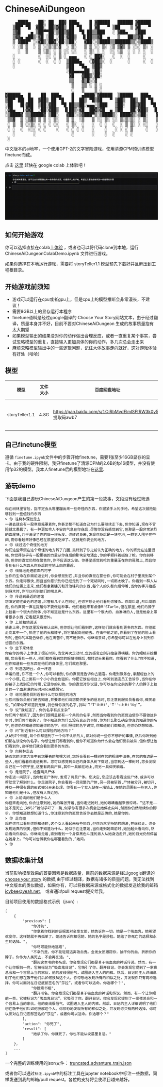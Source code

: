 # ChineseAiDungeon

<pre>
    ▄████▄   ██░ ██  ██▓ ███▄    █ ▓█████   ██████ ▓█████      
   ▒██▀ ▀█  ▓██░ ██▒▓██▒ ██ ▀█   █ ▓█   ▀ ▒██    ▒ ▓█   ▀      
   ▒▓█    ▄ ▒██▀▀██░▒██▒▓██  ▀█ ██▒▒███   ░ ▓██▄   ▒███        
   ▒▓▓▄ ▄██▒░▓█ ░██ ░██░▓██▒  ▐▌██▒▒▓█  ▄   ▒   ██▒▒▓█  ▄      
   ▒ ▓███▀ ░░▓█▒░██▓░██░▒██░   ▓██░░▒████▒▒██████▒▒░▒████▒     
   ░ ░▒ ▒  ░ ▒ ░░▒░▒░▓  ░ ▒░   ▒ ▒ ░░ ▒░ ░▒ ▒▓▒ ▒ ░░░ ▒░ ░     
     ░  ▒    ▒ ░▒░ ░ ▒ ░░ ░░   ░ ▒░ ░ ░  ░░ ░▒  ░ ░ ░ ░  ░     
   ░         ░  ░░ ░ ▒ ░ ▄▄▄   ░ ░ ██▓░   ░  ░  ░     ░        
   ░ ░       ░  ░  ░ ░  ▒████▄   ░▓██▒░  ░      ░     ░  ░     
   ░                    ▒██  ▀█▄  ▒██▒                         
                        ░██▄▄▄▄██ ░██░                         
                         ▓█   ▓██▒░██░                         
                         ▒▒   ▓▒█░░▓                           
                          ▒   ▒▒ ░ ▒ ░                         
                          ░   ▒    ▒ ░                         
▓█████▄  █    ██  ███▄    █   ▄████░▓█████  ▒█████   ███▄    █ 
▒██▀ ██▌ ██  ▓██▒ ██ ▀█   █  ██▒ ▀█▒▓█   ▀ ▒██▒  ██▒ ██ ▀█   █ 
░██   █▌▓██  ▒██░▓██  ▀█ ██▒▒██░▄▄▄░▒███   ▒██░  ██▒▓██  ▀█ ██▒
░▓█▄   ▌▓▓█  ░██░▓██▒  ▐▌██▒░▓█  ██▓▒▓█  ▄ ▒██   ██░▓██▒  ▐▌██▒
░▒████▓ ▒▒█████▓ ▒██░   ▓██░░▒▓███▀▒░▒████▒░ ████▓▒░▒██░   ▓██░
 ▒▒▓  ▒ ░▒▓▒ ▒ ▒ ░ ▒░   ▒ ▒  ░▒   ▒ ░░ ▒░ ░░ ▒░▒░▒░ ░ ▒░   ▒ ▒ 
 ░ ▒  ▒ ░░▒░ ░ ░ ░ ░░   ░ ▒░  ░   ░  ░ ░  ░  ░ ▒ ▒░ ░ ░░   ░ ▒░
 ░ ░  ░  ░░░ ░ ░    ░   ░ ░ ░ ░   ░    ░   ░ ░ ░ ▒     ░   ░ ░ 
   ░       ░              ░       ░    ░  ░    ░ ░           ░ 
 ░                            
</pre>

中文版本的ai地牢，一个使用GPT-2的文字冒险游戏，使用清源CPM预训练模型finetune而成。 

点击 [这里](https://colab.research.google.com/github/bupticybee/ChineseAiDungeon/blob/main/ChineseAiDungeonColabDemo.ipynb) 赶快在 google colab 上体验吧！

![](imgs/demo.gif)


## 如何开始游戏
你可以选择直接在colab上[体验](https://colab.research.google.com/github/bupticybee/ChineseAiDungeon/blob/main/ChineseAiDungeonColabDemo.ipynb)  ，或者也可以将代码clone到本地，运行ChineseAiDungeonColabDemo.ipynb 文件进行游戏。

如果你选择在本地运行游戏，需要将 storyTeller1.1 模型预先下载好并且解压到工程根目录。

## 开始游戏前须知
- 游戏可以运行在cpu或者gpu上，但是cpu上的模型推断会非常漫长，不建议！
- 需要8GB以上的显存运行本程序
- finetune语料是经过google翻译的 Choose Your Story网站文本，由于经过翻译，质量本身并不好，目前不要对ChineseAiDungeon 生成的故事质量抱有太大期望
- 如果模型输出的结果没对你的动作做出合理反应，或者一直重复某个事实，尝试忽略模型的重复，直接输入更加具体的你的动作，多几次总会走出来
- 麻烦忽略模型输出中的一些逻辑问题，记住大体故事走向就好，这对游戏体验有好处（哈哈）

## 模型

| 模型             | 文件大小 | 百度网盘地址                                                  | google drive地址                                                                     | 备注                                           | 对应代码commit id                                                                                             |
|----------------|------|---------------------------------------------------------|------------------------------------------------------------------------------------|----------------------------------------------|-----------------------------------------------------------------------------------------------------------|
| storyTeller1.1 | 4.8G | https://pan.baidu.com/s/1OiRbMydElmISFtRW3k0y5Q 提取码awb7 | https://drive.google.com/file/d/1cJ1kvtPrV4TXxiadiGU6bJUAy11bRDm1/view?usp=sharing | 2.6B-fp16,使用经过翻译的chooseYourStory语料训练,模型略微过拟合 | [aecbc72](https://github.com/bupticybee/ChineseAiDungeon/commit/aecbc72205161131568238091ee25f79a33eafea) |


## 自己finetune模型

遵循 ```finetune.ipynb```文件中的步骤开始finetune，需要1张至少16GB显存的显卡。由于我的硬件限制，我只finetune了清源CPM的2.6B的fp16模型，并没有使用fp32的模型。我本人finetune后的模型地址在[这里](https://drive.google.com/file/d/1cJ1kvtPrV4TXxiadiGU6bJUAy11bRDm1).

## 游玩demo

下面是我自己游玩ChineseAiDungeon产生的第一段故事，文段没有经过筛选

```
你在树林里冒险，指不定会从哪里蹦出来一些奇怪的东西，你握紧手上的手枪，希望这次冒险能够找到一些值钱的东西
> 你 往树林深处走去
一进去就会有一股寒意笼罩着你,你甚至都不知道自己为什么要继续走下去,但你知道,现在不冒险就太愚蠢了。有一种更加令人不安的气息在你身后,尽管你没有感觉到它,但那是一股非常浓烈的血腥味,几乎淹没了你的每一根头发。你转过身来,发现你身后是一块空地,一群男人围坐在中间,而你看起来好像已经在那里被吃掉了。这就是你要去的地方。
> 你 绕过这个奇怪的地方
你们这些笨蛋在这个奇怪的地方转了几圈,最终到了你之前认为正确的地方。你的直觉在这里很强,你觉得似乎有一股更强的力量从你身后的那块空地涌出,你的手颤抖着抓住了枪。你向前移动,但你的直觉仍然在警告你,你不应该这么做。你甚至感觉到枪的重量压在你的肩膀上,而且你看到有什么东西从你身后的空地上向你靠近。
> 你 悄悄地走进前面的村子
当你的生命在你面前逝去时,你会感觉到它,并且你的直觉在警告你,你可能会在村子里找到某个东西。你走得很快,而且当你意识到你已经走到了一个死胡同时,一切都太晚了。你看到一群人从他们的位置上走来,他们都拿着镰刀和其他锋利的东西,每个人的头都向后仰着,当你的手开始感到麻木时,你可以听到他们的喘息声。
> 你 传送到最近的酒馆
您决定前往最近的酒馆,尽管有几个人在附近,但你不想让他们看到你被杀。你向后退,然后向前走,你的直觉一直在提醒你不要做这种事。他们看起来有点像M'STarlo,但在那里,他们的脖子上挂着一个很大的物体,你不知道这是什么东西。这里有一个很大的、血淋淋的人,但是他身上带着很多东西,它看起来很恐怖。
> 你 上前和他说话
感谢上帝,你在这里没有被认出来,但你想让他们看到你,这样他们就会看到更多的东西。你径直走向其中一个,抓住了他的头和脖子,将它举起向他砸去。在击中他之前,你看到了在他的脸上看到的,但你的本能告诉你,他在痛苦中,而不是快乐。你继续尝试,你希望你可以在他身上找到你想要的东西。
> 你 坐下来休息
你在你的椅子上休息了很长时间,当您再次走动时,您的感官立刻开始变得模糊。你的眼睛开始模糊,您会看到一些人,他们都在看到您的眼睛模糊后,都转过头来看你。你看到了什么?你不知道,但你知道有一些东西在他们的身体里,它们就在那里。
> 你 到酒店吧台，点一杯酒
幸运的是,你不是一个人,你可以看到,你的直觉是告诉你去酒店。你走到服务台,拿起柜台上的一个小瓶,它上面有一个小小的金色钮扣。你把它放在柜台上,你听到酒店员工告诉你,当你在你的袖子上找到它的时候,它是你的礼物。你的直觉对你说话,你可以在你之前的那个人的脖子上挂着的一个血淋淋的头时用它来提醒它。
> 你 询问服务员附近有什么可以探险的地方
当您问服务员他们是否知道,并要求他们向您提供更多的信息时,您注意到服务员看着你,微笑着说,“如果你不知道我是谁,我告诉你我的名字,我叫'T'T'UiHi','T''sUiHi'Ng'”。
> 你 说“我知道了，你的名字有点复杂”
你们两个都笑了,因为你们很明显都有一个共同的名字,然而当你看到你的直觉迫使你不要做这件事时,你们两个都笑了。你不知道你为什么没有真正的事情,你为什么那么确定你真的知道你的名字,但你仍然知道你知道你的名字。他们把你的名字说完,你知道他们都知道,但你仍然想知道。
> 你 问“附近有什么可以探险的地方吗？”
从A到Z个街道,每个你都遇到了一个你不认识的人,都对你说一些你不想听的事情,然后你听到他们都在谈论你的名字。你想让他们都看到你,但你不知道你为什么会在他们面前被杀,但你想让他们看到你,这样他们就会看到更多的东西。
> 你 向树林走去
随着您的注意力集中到您要去的那棵大树,您将会看到一棵树在您的视线中消失,在您的右边是一些人,他们看着你走进树林。您可以感觉到自己的身体从树下穿过,当您到达一棵树时,您会发现自己在一个院子里,这里有两具尸体,其中一具躺在地上,而另一具仰天躺着。
> 你 走进院子，检查两具尸体
你走进一间院子,当你检查尸体时,发现了两具尸体。您决定,您应该去看看这些尸体,或许可以帮助您了解到什么。你走进院子,你会看到一具完整的尸体,另一具被斩首,尸体被分开,被切开,并以一种很有趣的形式被分开来处理。你看到一个女人站在一堵墙上,在她的周围有一些男人,你知道他们是什么,但没有人靠近她。
> 你 上前询问他们是什么人
你径直走向她,你会注意到她,她的嘴张开着,当你走进她时,她的眼睛看起来很惊讶。“这不是——这不是死亡,对吗?”她似乎吓了一跳,似乎你有很多次机会让她停止尖叫,然而你仍然继续你的脚步。你想知道她想知道什么,你注意到你的直觉告诉你去她是正确的,她是你的。
> 你 走向她
现在你可以看到你想知道的,这个女人看起来有些惊恐,但你仍然坚持她的想法,并继续走。你会发现她真的很美,但你不知道为什么。她似乎在注意她,当你走到她面前时,她抬起头看向你,然后看向你身后。你继续走着,直到看到一个身穿黑色斗篷的男人从她身边走开,她的目光仍然停留在她身上。“你可以告诉我你在哪里看到的,”她问。
> 你
```

## 数据收集计划

当前影响模型效果的首要因素是数据质量，目前的数据来源是经过google翻译的 [choose your story](http://chooseyourstory.com/) 的数据,由于经过翻译，数据有诸多的质量问题。我无法找到中文版本的类似数据，如果你有，可以将数据来源或格式化的数据发送给我的邮箱 icybee@yeah.net， 或者通过pull request提交给我。

目前项目使用的数据格式示例（json）:

```
[
    {
        "previous": [
            "你对抗",
            "你拿着你找到的证据面对金发女郎，她告诉你一切。她是一个吸血鬼，她希望改变你，这样她就不再孤单了。她还告诉你相信她，她的名字是莎拉。她给了你死亡的选择和永生的选择。",
            "你尽可能快地逃跑",
            "不幸的是，你不能轻易逃离吸血鬼。金发女郎跟踪你，抽干你的血，折断你的脖子。你作为人类死去，不会再复活。",
            "翻阅这本书的书名后，你会发现它们都是关于吸血鬼的神话传说。然而，有一个让你眼前一亮，它被标记为“吸血鬼日记”，它吸引了你。翻开日记，你会发现它提到了一家夜总会和一个容易上当的家伙，他的皮线很俗气，试图进入主人的内裤。然后，日记的主人详细说明了他们想在吸干他们后如何肢解这个人。你惊恐地发现所有的相似之处，并发现你只有两种选择，你可以面对在日记底部签名的“莎拉”，或者你可以逃命。你选哪个？",
            "你搜索书柜",
            "翻开书名，你会发现它们都是关于吸血鬼的神话和传说。然而，有一个让你眼前一亮，它被标记为“吸血鬼日记”，它吸引了你。翻开日记，你会发现它提到了一家夜总会和一个容易上当的家伙，他的皮线很俗气，试图进入主人的内裤。然后，日记的主人详细说明了他们想在吸干他们后如何肢解这个人。你惊恐地发现所有的相似之处，并发现你只有两种选择，你可以面对在日记底部签名的“莎拉”，或者你可以逃命。你选哪个？"
        ],
        "action": "你死了",
        "result": [
            "她杀了你，你就死了，你也不能从坟墓里复活。"
        ]
    },
    ...
]
```

一个完整的训练使用的json文件： [truncated_advanture_train.json](labeled_data/advanture_translated/truncated_advanture_train.json)

或者你可以通过```标注.ipynb```中的标注工具在jupyter notebook中标注一些数据，同样发送到我的邮箱/pull request。各位的支持将会使项目越来越好。